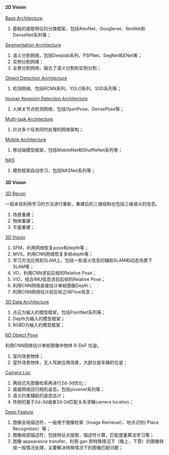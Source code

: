 #### 2D Vision

[Base Architecture](https://github.com/huayong/dl-vision-papers/tree/master/base-archs)

1. 基础的提取特征的分类框架，包括AlexNet、Googlenet、ResNet和DenseNet系列等；

[Segmentation Architecture](https://github.com/huayong/dl-vision-papers/tree/master/seg-archs)

1. 语义分割网络，包括Deeplab系列、PSPNet、SegNet和ENet等；
2. 实例分割网络；
3. 全景分割网络，融合了语义分割和实例分割；

[Object Detection Architecture](https://github.com/huayong/dl-vision-papers/tree/master/det-archs)

1. 检测网络，包括RCNN系列、YOLO系列、SSD系列等；

[Human Keypoint Detection Architecture](https://github.com/huayong/dl-vision-papers/tree/master/kps-archs)

1. 人体关节点检测网络，包括OpenPose、DensePose等；

[Multi-task Architecture](https://github.com/huayong/dl-vision-papers/tree/master/multi-archs)

1. 针对多个任务同时处理的网络架构；

[Mobile Architecture](https://github.com/huayong/dl-vision-papers/tree/master/mobile-archs)

1. 移动端模型框架，包括MobileNet和ShuffleNet系列等；

[NAS](https://github.com/huayong/dl-vision-papers/tree/master/nas-archs)
1. 模型框架自动学习，包括NASNet系列等；

#### 3D Vision

[3D Recon](https://github.com/huayong/dl-vision-papers/tree/master/3d-recon)

一般来说利用学习的方法进行重新，重建后的三维结构也包括三维语义的信息。

1. 场景重建；
2. 物体重建；
3. 平面重建；

[3D Vision](https://github.com/huayong/dl-vision-papers/tree/master/3d-vision)

1. SFM，利用网络恢复pose和depth等；
2. MVS，利用CNN网络恢复多帧depth等；
2. 学习方法应用到SLAM上，包括一些语义信息的辅助SLAM和动态场景下SLAM等；
2. VO，利用CNN求前后帧的Relative Pose；
3. VIO，结合IMU信息求前后帧的Relative Pose；
4. 利用CNN网络直接估计单帧图像Depth；
5. 利用CNN网络估计前后帧之间Flow信息；

[3D Data Architecture](https://github.com/huayong/dl-vision-papers/tree/master/3d-archs)

1. 点云为输入的模型框架，包括PointNet系列等；
2. Depth为输入的模型框架；
3. RGBD为输入的模型框架；

[6D Object Pose](https://github.com/huayong/dl-vision-papers/tree/master/6d-object-pose)

利用CNN网络估计单帧图像中物体 6-DoF 位姿。

1. 室内场景物体；
2. 室外场景物体，无人驾驶应用场景，大部分是车辆的位姿；

[Camera Loc](https://github.com/huayong/dl-vision-papers/tree/master/camera-loc)

1. 两段式先图像检索再进行2d-3d优化；
2. 直接网络回归相机姿态，包括posenet系列等；
3. 语义约束辅助的姿态估计；
4. 传统的基于2d-3d或者2d-2d匹配关系求解camera location；

[Deep Feature](https://github.com/huayong/dl-vision-papers/tree/master/deep-feature)

1. 图像全局描述符，一般用于图像检索（Image Retrieval）、地点识别( Place Recognition）等；
2. 图像局部描述符，包括特征点提取，描述符计算，匹配度量算法学习等；
3. 图像 appearance transfer，利用 gan 把特殊情况下（晚上，下雪）的图像转成一般情况处理，主要解决特殊情况下的图像匹配问题；

